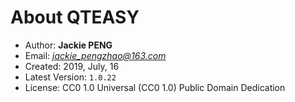 
# About QTEASY

- Author: **Jackie PENG**
- Email: *jackie_pengzhao@163.com*
- Created: 2019, July, 16
- Latest Version: `1.0.22`
- License: CC0 1.0 Universal (CC0 1.0) Public Domain Dedication